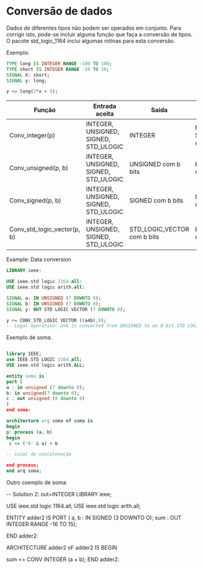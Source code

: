 # Conversão de dados
Dados de diferentes tipos não podem ser operados em conjunto. Para corrigir isto, pode-se incluir alguma função que faça a conversão de tipos.
O pacote std_logic_1164 inclui algumas rotinas para esta conversão.

Exemplo:

```VHDL
TYPE long IS INTEGER RANGE -100 TO 100;
TYPE short IS INTEGER RANGE -10 TO 10;
SIGNAL X: short;
SIGNAL y: long;

y <= long(2*x + 5);
```

| Função                      | Entrada aceita                           | Saída                        | Observação                                                                 |
|-----------------------------|------------------------------------------|------------------------------|----------------------------------------------------------------------------|
| Conv_integer(p)             | INTEGER, UNSIGNED, SIGNED, STD_ULOGIC    | INTEGER                      | Não aceita STD_LOGIC_VECTOR como entrada                                   |
| Conv_unsigned(p, b)         | INTEGER, UNSIGNED, SIGNED, STD_ULOGIC    | UNSIGNED com b bits          | b indica o tamanho do vetor de saída                                       |
| Conv_signed(p, b)           | INTEGER, UNSIGNED, SIGNED, STD_ULOGIC    | SIGNED com b bits            | b indica o tamanho do vetor de saída                                       |
| Conv_std_logic_vector(p, b) | INTEGER, UNSIGNED, SIGNED, STD_ULOGIC    | STD_LOGIC_VECTOR com b bits  | b indica o tamanho do vetor de saída                                       |



Example: Data conversion

```VHDL
LIBRARY ieee:

USE ieee.std logic 1164.all:
USE ieee.std logic arith.all:

SIGNAL a: IN UNSIGNED (7 DOWNTO 0);
SIGNAL b: IN UNSIGNED (7 DOWNTO 0);
SIGNAL y: OUT STD LOGIC VECTOR (7 DOWNTO 0);

y <= CONV_STD_LOGIC VECTOR ((a4b),8);
-- Legal operation: a+b is converted from UNSIGNED to an 8-bit STD LOGIC VECTOR value, then assigned to y.
```

Exemplo de soma.
```VHDL

library IEEE;
use IEEE.STD LOGIC 1164.all;
USE ieee.std logic arith.ALL;

entity soma is
port (
a : in unsigned (7 downto 0);
b: in unsigned(7 downto 0);
c : out unsigned (8 downto 0)
)
end soma:

architecture arg soma of soma is
begin
p: process (a, b)
begin
 c <= ('0' & a) + b

-- sinal de concatenação

end process;
end arq soma;
```

Outro cxemplo de soma:


-- Solution 2: out=INTEGER
LIBRARY ieee;

USE ieee.std logic 1164.all;
USE ieee.std logic arith.all;


ENTITY adder2 IS
PORT ( a, b : IN SIGNED (3 DOWNTO O);
sum : OUT INTEGER RANGE -16 TO 15);

END adder2:


ARCHITECTURE adder2 oF adder2 IS
BEGIN

sum <= CONV INTEGER (a + b);
END adder2:




